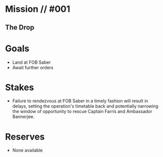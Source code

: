 # Mission // #001
## The Drop
# Goals
- Land at FOB Saber
- Await further orders

# Stakes
- Failure to rendezvous at FOB Saber in a timely fashion will result in delays, setting the operation's timetable back and potentially narrowing the window of opportunity to rescue Captain Farris and Ambassador Bannerjee.

# Reserves
- None available